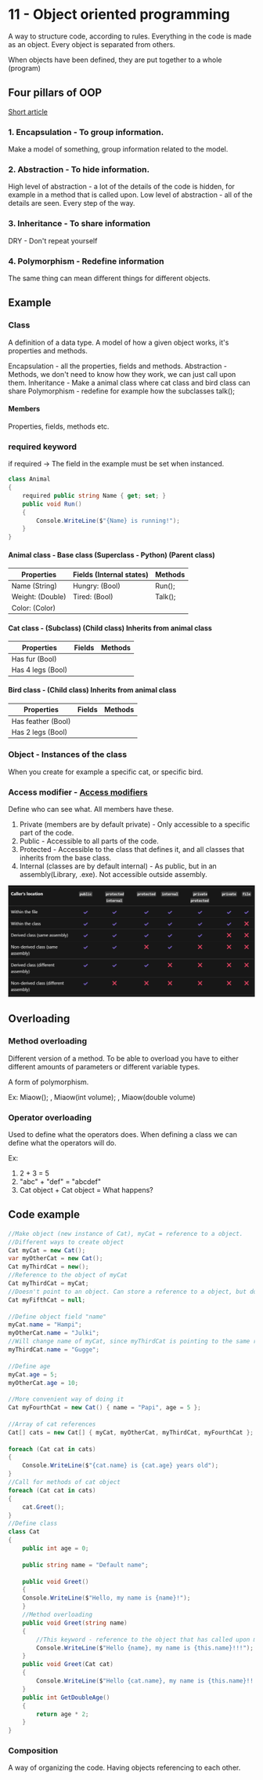 
# 11 - Object oriented programming

A way to structure code, according to rules. Everything in the code is made as an object. Every object is separated from others.

When objects have been defined, they are put together to a whole (program)

## Four pillars of OOP

[Short article](https://medium.com/@estheremeka026/the-four-pillars-of-oop-in-c-6673b17244a7)
### 1. Encapsulation - To group information.
Make a model of something, group information related to the model.
### 2. Abstraction - To hide information.
High level of abstraction - a lot of the details of the code is hidden, for example in a method that is called upon.
Low level of abstraction - all of the details are seen. Every step of the way.
### 3. Inheritance - To share information
DRY - Don't repeat yourself
### 4. Polymorphism - Redefine information
The same thing can mean different things for different objects.

## Example

### Class
A definition of a data type. A model of how a given object works, it's properties and methods.

Encapsulation - all the properties, fields and methods.
Abstraction - Methods, we don't need to know how they work, we can just call upon them.
Inheritance - Make a animal class where cat class and bird class can share
Polymorphism - redefine for example how the subclasses talk();

#### Members
Properties, fields, methods etc.

### required keyword
if required -> The field in the example must be set when instanced.
```c#
class Animal
{
    required public string Name { get; set; }
    public void Run()
    {
        Console.WriteLine($"{Name} is running!");
    }
}
```

#### Animal class - Base class (Superclass - Python) (Parent class)

| Properties       | Fields (Internal states) | Methods |
| ---------------- | ------------------------ | ------- |
| Name (String)    | Hungry: (Bool)           | Run();  |
| Weight: (Double) | Tired: (Bool)            | Talk(); |
| Color: (Color)   |                          |         |
#### Cat class - (Subclass) (Child class) Inherits from animal class

| Properties        | Fields | Methods |
| ----------------- | ------ | ------- |
| Has fur (Bool)    |        |         |
| Has 4 legs (Bool) |        |         |

#### Bird class - (Child class) Inherits from animal class

| Properties         | Fields | Methods |
| ------------------ | ------ | ------- |
| Has feather (Bool) |        |         |
| Has 2 legs (Bool)  |        |         |

### Object - Instances of the class
When you create for example a specific cat, or specific bird.

### Access modifier - [Access modifiers](https://learn.microsoft.com/en-us/dotnet/csharp/programming-guide/classes-and-structs/access-modifiers)
Define who can see what. All members have these.
1. Private (members are by default private) - Only accessible to a specific part of the code.
2. Public - Accessible to all parts of the code. 
3. Protected - Accessible to the class that defines it, and all classes that inherits from the base class.
4. Internal (classes are by default internal) - As public, but in an assembly(Library, .exe). Not accessible outside assembly. 

![Acces modifiers](Bilder/Access_modifiers.png)

## Overloading

### Method overloading
Different version of a method. To be able to overload you have to either different amounts of parameters or different variable types.

A form of polymorphism.

Ex: Miaow(); , Miaow(int volume); , Miaow(double volume)

### Operator overloading
Used to define what the operators does. When defining a class we can define what the operators will do.

Ex:
1. 2 + 3 = 5
2. "abc" + "def" = "abcdef"
3. Cat object + Cat object = What happens?

## Code example

```c#
//Make object (new instance of Cat), myCat = reference to a object.
//Different ways to create object
Cat myCat = new Cat();
var myOtherCat = new Cat();
Cat myThirdCat = new();
//Reference to the object of myCat
Cat myThirdCat = myCat;
//Doesn't point to an object. Can store a reference to a object, but doesn't yet.
Cat myFifthCat = null;

//Define object field "name"
myCat.name = "Hampi";
myOtherCat.name = "Julki";
//Will change name of myCat, since myThirdCat is pointing to the same refrence.
myThirdCat.name = "Gugge";

//Define age
myCat.age = 5;
myOtherCat.age = 10;

//More convenient way of doing it
Cat myFourthCat = new Cat() { name = "Papi", age = 5 };

//Array of cat references
Cat[] cats = new Cat[] { myCat, myOtherCat, myThirdCat, myFourthCat };

foreach (Cat cat in cats)
{
    Console.WriteLine($"{cat.name} is {cat.age} years old");
}
//Call for methods of cat object 
foreach (Cat cat in cats)
{
    cat.Greet();
}
//Define class
class Cat
{
    public int age = 0;

    public string name = "Default name";

	public void Greet()
	{
    Console.WriteLine($"Hello, my name is {name}!");
	}
    //Method overloading
	public void Greet(string name)
	{
	    //This keyword - reference to the object that has called upon method
	    Console.WriteLine($"Hello {name}, my name is {this.name}!!!");
	}
	public void Greet(Cat cat)
	{
	    Console.WriteLine($"Hello {cat.name}, my name is {this.name}!!!");
	}
    public int GetDoubleAge()
    {
        return age * 2;
    }
}

```

### Composition
A way of organizing the code. Having objects referencing to each other.
